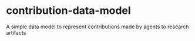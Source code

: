 # contribution-data-model
A simple data model to represent contributions made by agents to research artifacts
